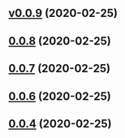 ## [v0.0.9](https://github.com/TriPSs/conventional-changelog-action/compare/v0.0.8...v0.0.9) (2020-02-25)



## [0.0.8](https://github.com/TriPSs/conventional-changelog-action/compare/v0.0.7...v0.0.8) (2020-02-25)



## [0.0.7](https://github.com/TriPSs/conventional-changelog-action/compare/v0.0.6...v0.0.7) (2020-02-25)



## [0.0.6](https://github.com/TriPSs/conventional-changelog-action/compare/v0.0.4...v0.0.6) (2020-02-25)



## [0.0.4](https://github.com/TriPSs/conventional-changelog-action/compare/v0.0.3...v0.0.4) (2020-02-25)




